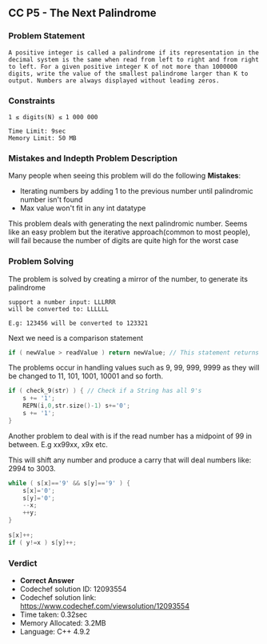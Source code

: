 ## CC P5 - The Next Palindrome

### Problem Statement

```
A positive integer is called a palindrome if its representation in the decimal system is the same when read from left to right and from right to left. For a given positive integer K of not more than 1000000 digits, write the value of the smallest palindrome larger than K to output. Numbers are always displayed without leading zeros.
```

### Constraints

```
1 ≤ digits(N) ≤ 1 000 000

Time Limit: 9sec
Memory Limit: 50 MB
```

### Mistakes and Indepth Problem Description

Many people when seeing this problem will do the following **Mistakes**: 

- Iterating numbers by adding 1 to the previous number until palindromic number isn't found
- Max value won't fit in any int datatype

This problem deals with generating the next palindromic number. Seems like an easy problem but the iterative approach(common to most people), will fail because the number of digits are quite high for the worst case

### Problem Solving

The problem is solved by creating a mirror of the number, to generate its palindrome

```
support a number input: LLLRRR
will be converted to: LLLLLL

E.g: 123456 will be converted to 123321
```

Next we need is a comparison statement

```C++
if ( newValue > readValue ) return newValue; // This statement returns the new palindrome value if it was greater than the value that we read in the beginning
```

The problems occur in handling values such as 9, 99, 999, 9999 as they will be changed to 11, 101, 1001, 10001 and so forth.

```C++
if ( check_9(str) ) { // Check if a String has all 9's
    s += '1';
    REPN(i,0,str.size()-1) s+='0';
    s += '1';
}
```

Another problem to deal with is if the read number has a midpoint of 99 in between. E.g xx99xx, x9x etc.

This will shift any number and produce a carry that will deal numbers like: 2994 to 3003.

```C++
while ( s[x]=='9' && s[y]=='9' ) {
    s[x]='0';
    s[y]='0';
	--x;
	++y;	
}
		
s[x]++;
if ( y!=x ) s[y]++;
```

### Verdict

- **Correct Answer**
- Codechef solution ID: 12093554
- Codechef solution link: https://www.codechef.com/viewsolution/12093554
- Time taken: 0.32sec
- Memory Allocated: 3.2MB
- Language: C++ 4.9.2
